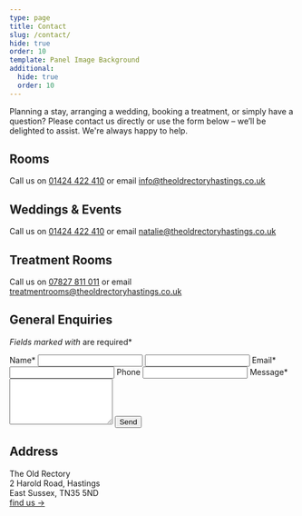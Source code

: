 ```yaml
---
type: page
title: Contact
slug: /contact/
hide: true
order: 10
template: Panel Image Background
additional:
  hide: true
  order: 10
---
```

Planning a stay, arranging a wedding, booking a treatment, or simply have a question? Please contact us directly or use the form below – we’ll be delighted to assist. We're always happy to help.

## Rooms

Call us on [01424 422 410](tel:01424422410) or email [info@theoldrectoryhastings.co.uk](mailto:info@theoldrectoryhastings.co.uk?subject=Rooms)

## Weddings & Events

Call us on [01424 422 410](tel:01424422410) or email [natalie@theoldrectoryhastings.co.uk](mailto:natalie@theoldrectoryhastings.co.uk)

## Treatment Rooms

Call us on [07827 811 011](tel:07827811011) or email [treatmentrooms@theoldrectoryhastings.co.uk](mailto:treatmentrooms@theoldrectoryhastings.co.uk)

## General Enquiries

*Fields marked with* <span class="asterisk">*</span>* are required*

<section class="contact-form">
  <form class="form" name="contact" method="POST" id="contact-form" action="/api/submit-contact-form">
    <label for="name">Name<span class="asterisk">*</span></label>
    <input type="text" id="name" name="name" required>
    <input type="text" id="contact-name" name="contact-name">
    <label for="email">Email<span class="asterisk">*</span></label>
    <input type="email" id="email" name="email" required />
    <label for="phone">Phone</label>
    <input type="tel" id="phone" name="phone" />
    <label for="message">Message<span class="asterisk">*</span></label>
    <textarea id="message" name="message" rows="5" required></textarea>
    <button type="submit" class="cta">Send</button>
  </form>
</section>

## Address

The Old Rectory\
2 Harold Road, Hastings\
East Sussex, TN35 5ND\
[find us →](/find-us)

